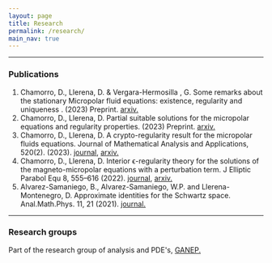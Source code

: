 ```yaml
---
layout: page
title: Research
permalink: /research/
main_nav: true
---
```

<hr>
<h3 id="publication">Publications</h3>
<ol>
  <li>Chamorro, D., Llerena, D. & Vergara-Hermosilla , G. Some remarks about the stationary Micropolar fluid equations: existence, regularity and uniqueness .  (2023) Preprint. <a href="https://arxiv.org/abs/2306.04270" title="arxiv">arxiv.</a></li>
  <li>Chamorro, D., Llerena, D. Partial suitable solutions for the micropolar equations and regularity properties.  (2023) Preprint.   <a href="https://arxiv.org/abs/2302.02675" title="arxiv">arxiv.</a></li>
  <li>Chamorro, D., Llerena, D. A crypto-regularity result for the micropolar fluids equations. Journal of Mathematical Analysis and Applications, 520(2). (2023). <a href="https://www.sciencedirect.com/science/article/abs/pii/S0022247X22009362" title="journal">journal</a>,  <a href="https://arxiv.org/abs/2206.00328" title="arxiv">arxiv.</a></li>
  <li> Chamorro, D., Llerena, D. Interior ϵ-regularity theory for the solutions of the magneto-micropolar equations with a perturbation term. J Elliptic Parabol Equ 8, 555–616 (2022).  <a href="https://link.springer.com/article/10.1007/s41808-022-00163-y" title="journal">journal</a>, <a href="https://arxiv.org/pdf/2111.06653.pdf" title="arxiv">arxiv.</a></li>
  <li>Alvarez-Samaniego, B., Alvarez-Samaniego, W.P. and Llerena-Montenegro, D. Approximate identities for the Schwartz space. Anal.Math.Phys. 11, 21 (2021).  <a href="https://link.springer.com/article/10.1007/s13324-020-00456-2" title="journal">journal.</a></li>
</ol>

<hr>
<h3 id="researhgroups">Research groups</h3>
<dl>
 Part of the research group of analysis and PDE's,  <a href="https://www.amarun.org/index.php/actividades/grupos-de-investigacion" title="journal">GANEP.</a>
</dl>

